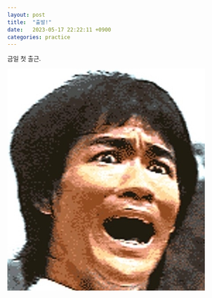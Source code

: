```yaml
---
layout: post
title:  "출발!"
date:   2023-05-17 22:22:11 +0900
categories: practice
---
```

금일 첫 출근.

![Alt text](assets/싱하.jpg)
